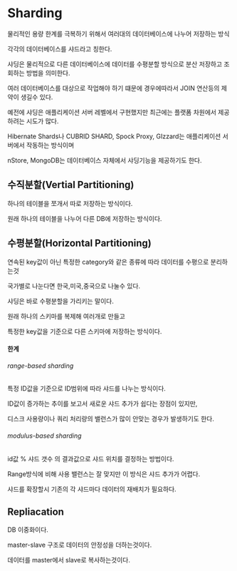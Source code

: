 # Sharding
물리적인 용량 한계를 극복하기 위해서 여러대의 데이터베이스에 나누어 저장하는 방식 

각각의 데이터베이스를 샤드라고 칭한다.

샤딩은 물리적으로 다른 데이터베이스에 데이터를 수평분할 방식으로 분산 저장하고 조회하는 방법을 의미한다.

여러 데이터베이스를 대상으로 작업해야 하기 떄문에 경우에따라서 JOIN 연산등의 제약이 생길수 있다.

예전에 샤딩은 애플리케이션 서버 레벨에서 구현했지만 최근에는 플랫폼 차원에서 제공하려는 시도가 많다.

Hibernate Shards나 CUBRID SHARD, Spock Proxy, GIzzard는 애플리케이션 서버에서 작동하는 방식이며 
 
nStore, MongoDB는 데이터베이스 자체에서 샤딩기능을 제공하기도 한다.

## 수직분할(Vertial Partitioning)
하나의 테이블을 쪼개서 따로 저장하는 방식이다.

원래 하나의 테이블을 나누어 다른 DB에 저장하는 방식이다.

## 수평분할(Horizontal Partitioning)
연속된 key값이 아닌 특정한 category와 같은 종류에 따라 데이터를 수평으로 분리하는것 

국가별로 나눈다면 한국,미국,중국으로 나눌수 있다.

샤딩은 바로 수평분할을 가리키는 말이다.

원래 하나의 스키마를 복제해 여러개로 만들고 

특정한 key값을 기준으로 다른 스키마에 저장하는 방식이다.

#### 한계
###### range-based sharding
특정 ID값을 기준으로 ID범위에 따라 샤드를 나누는 방식이다.

ID값이 증가하는 추이를 보고서 새로운 샤드 추가가 쉽다는 장점이 있지만,

디스크 사용량이나 쿼리 처리량의 밸런스가 많이 안맞는 경우가 발생하기도 한다.

###### modulus-based sharding
id값 % 샤드 갯수 의 결과값으로 샤드 위치를 결정하는 방법이다.

Range방식에 비해 사용 밸런스는 잘 맞지만 이 방식은 샤드 추가가 어렵다.

샤드를 확장할시 기존의 각 샤드마다 데이터의 재배치가 필요하다.

## Repliacation
DB 이중화이다.

master-slave 구조로 데이터의 안정성을 더하는것이다.

데이터를 master에서 slave로 복사하는것이다.